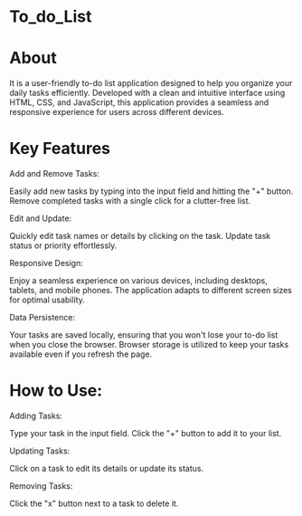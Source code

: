 # To_do_List

# About
It is a user-friendly to-do list application designed to help you organize your daily tasks efficiently. Developed with a clean and intuitive interface using HTML, CSS, and JavaScript, this application provides a seamless and responsive experience for users across different devices.

# Key Features

Add and Remove Tasks:

Easily add new tasks by typing into the input field and hitting the "+" button.
Remove completed tasks with a single click for a clutter-free list.

Edit and Update:

Quickly edit task names or details by clicking on the task.
Update task status or priority effortlessly.

Responsive Design:

Enjoy a seamless experience on various devices, including desktops, tablets, and mobile phones.
The application adapts to different screen sizes for optimal usability.

Data Persistence:

Your tasks are saved locally, ensuring that you won't lose your to-do list when you close the browser.
Browser storage is utilized to keep your tasks available even if you refresh the page.

# How to Use:

Adding Tasks:

Type your task in the input field.
Click the "+" button to add it to your list.

Updating Tasks:

Click on a task to edit its details or update its status.

Removing Tasks:

Click the "x" button next to a task to delete it.






